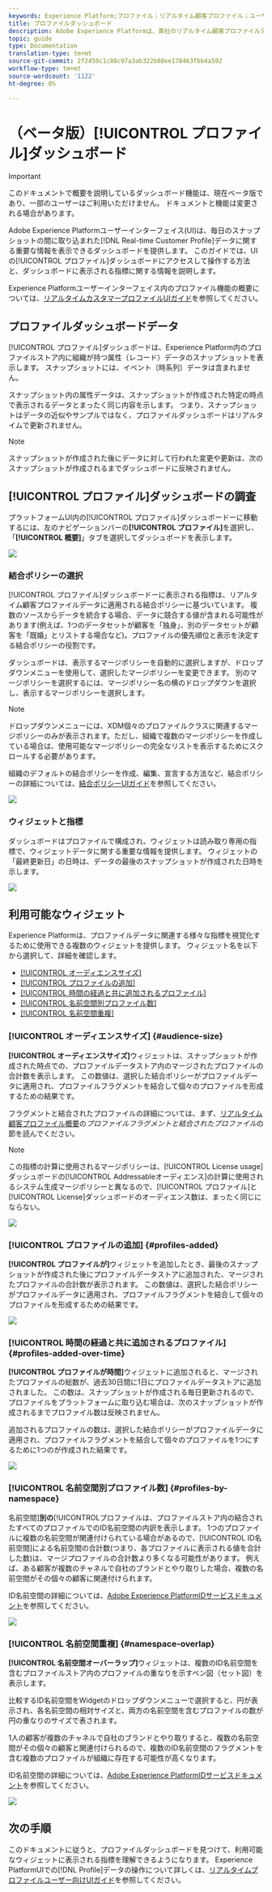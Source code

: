 ```yaml
---
keywords: Experience Platform;プロファイル；リアルタイム顧客プロファイル；ユーザインターフェイス；UI；カスタマイズ；プロファイルダッシュボード;ダッシュボード
title: プロファイルダッシュボード
description: Adobe Experience Platformは、貴社のリアルタイム顧客プロファイルデータに関する重要な情報を表示できるダッシュボードを提供します。
topic: guide
type: Documentation
translation-type: tm+mt
source-git-commit: 2f2459c1c88c97a3ab322b08ee178463fbb4a592
workflow-type: tm+mt
source-wordcount: '1122'
ht-degree: 0%

---
```



# （ベータ版）[!UICONTROL プロファイル]ダッシュボード

>[!IMPORTANT]
>
>このドキュメントで概要を説明しているダッシュボード機能は、現在ベータ版であり、一部のユーザーはご利用いただけません。 ドキュメントと機能は変更される場合があります。

Adobe Experience Platformユーザーインターフェイス(UI)は、毎日のスナップショットの間に取り込まれた[!DNL Real-time Customer Profile]データに関する重要な情報を表示できるダッシュボードを提供します。 このガイドでは、UIの[!UICONTROL プロファイル]ダッシュボードにアクセスして操作する方法と、ダッシュボードに表示される指標に関する情報を説明します。

Experience Platformユーザーインターフェイス内のプロファイル機能の概要については、[リアルタイムカスタマープロファイルUIガイド](../../profile/ui/user-guide.md)を参照してください。

## プロファイルダッシュボードデータ

[!UICONTROL プロファイル]ダッシュボードは、Experience Platform内のプロファイルストア内に組織が持つ属性（レコード）データのスナップショットを表示します。 スナップショットには、イベント（時系列）データは含まれません。

スナップショット内の属性データは、スナップショットが作成された特定の時点で表示されるデータとまったく同じ内容を示します。 つまり、スナップショットはデータの近似やサンプルではなく、プロファイルダッシュボードはリアルタイムで更新されません。

>[!NOTE]
>
>スナップショットが作成された後にデータに対して行われた変更や更新は、次のスナップショットが作成されるまでダッシュボードに反映されません。

## [!UICONTROL プロファイル]ダッシュボードの調査

プラットフォームUI内の[!UICONTROL プロファイル]ダッシュボードーに移動するには、左のナビゲーションバーの&#x200B;**[!UICONTROL プロファイル]**&#x200B;を選択し、「**[!UICONTROL 概要]**」タブを選択してダッシュボードを表示します。

![](../images/profiles/dashboard-overview.png)

### 結合ポリシーの選択

[!UICONTROL プロファイル]ダッシュボードーに表示される指標は、リアルタイム顧客プロファイルデータに適用される結合ポリシーに基づいています。 複数のソースからデータを統合する場合、データに競合する値が含まれる可能性があります(例えば、1つのデータセットが顧客を「独身」、別のデータセットが顧客を「既婚」とリストする場合など)。プロファイルの優先順位と表示を決定する結合ポリシーの役割です。

ダッシュボードは、表示するマージポリシーを自動的に選択しますが、ドロップダウンメニューを使用して、選択したマージポリシーを変更できます。 別のマージポリシーを選択するには、マージポリシー名の横のドロップダウンを選択し、表示するマージポリシーを選択します。

>[!NOTE]
>
>ドロップダウンメニューには、XDM個々のプロファイルクラスに関連するマージポリシーのみが表示されます。ただし、組織で複数のマージポリシーを作成している場合は、使用可能なマージポリシーの完全なリストを表示するためにスクロールする必要があります。

組織のデフォルトの結合ポリシーを作成、編集、宣言する方法など、結合ポリシーの詳細については、[結合ポリシーUIガイド](../../profile/ui/merge-policies.md)を参照してください。

![](../images/profiles/select-merge-policy.png)

### ウィジェットと指標

ダッシュボードはプロファイルで構成され、ウィジェットは読み取り専用の指標で、ウィジェットデータに関する重要な情報を提供します。 ウィジェットの「最終更新日」の日時は、データの最後のスナップショットが作成された日時を示します。

![](../images/profiles/dashboard-timestamp.png)

## 利用可能なウィジェット

Experience Platformは、プロファイルデータに関連する様々な指標を視覚化するために使用できる複数のウィジェットを提供します。 ウィジェット名を以下から選択して、詳細を確認します。

* [[!UICONTROL オーディエンスサイズ]](#audience-size)
* [[!UICONTROL プロファイルの追加]](#profiles-added)
* [[!UICONTROL 時間の経過と共に追加されるプロファイル]](#profiles-added-over-time)
* [[!UICONTROL 名前空間別プロファイル数]](#profiles-by-namespace)
* [[!UICONTROL 名前空間重複]](#namespace-overlap)

### [!UICONTROL オーディエンスサイズ] {#audience-size}

**[!UICONTROL オーディエンスサイズ]**&#x200B;ウィジェットは、スナップショットが作成された時点での、プロファイルデータストア内のマージされたプロファイルの合計数を表示します。 この数値は、選択した結合ポリシーがプロファイルデータに適用され、プロファイルフラグメントを結合して個々のプロファイルを形成するための結果です。

フラグメントと結合されたプロファイルの詳細については、まず、[リアルタイム顧客プロファイル概要](../../profile/home.md)の&#x200B;*プロファイルフラグメントと結合されたプロファイル*&#x200B;の節を読んでください。

>[!NOTE]
>
>この指標の計算に使用されるマージポリシーは、[!UICONTROL License usage]ダッシュボードの[!UICONTROL Addressableオーディエンス]の計算に使用されるシステム生成マージポリシーと異なるので、[!UICONTROL プロファイル]と[!UICONTROL License]ダッシュボードのオーディエンス数は、まったく同じにならない。

![](../images/profiles/audience-size.png)

### [!UICONTROL プロファイルの追加] {#profiles-added}

**[!UICONTROL プロファイルが]**&#x200B;ウィジェットを追加したとき、最後のスナップショットが作成された後にプロファイルデータストアに追加された、マージされたプロファイルの合計数が表示されます。 この数値は、選択した結合ポリシーがプロファイルデータに適用され、プロファイルフラグメントを結合して個々のプロファイルを形成するための結果です。

![](../images/profiles/profiles-added.png)

### [!UICONTROL 時間の経過と共に追加されるプロファイル] {#profiles-added-over-time}

**[!UICONTROL プロファイルが時間]**&#x200B;ウィジェットに追加されると、マージされたプロファイルの総数が、過去30日間に1日にプロファイルデータストアに追加されました。 この数は、スナップショットが作成される毎日更新されるので、プロファイルをプラットフォームに取り込む場合は、次のスナップショットが作成されるまでプロファイル数は反映されません。

追加されるプロファイルの数は、選択した結合ポリシーがプロファイルデータに適用され、プロファイルフラグメントを結合して個々のプロファイルを1つにするために1つのが作成された結果です。

![](../images/profiles/profiles-added-over-time.png)

### [!UICONTROL 名前空間別プロファイル数] {#profiles-by-namespace}

名前空間&#x200B;]**別の**[!UICONTROL &#x200B;プロファイルは、プロファイルストア内の結合されたすべてのプロファイルでのID名前空間の内訳を表示します。 1つのプロファイルに複数の名前空間が関連付けられている場合があるので、[!UICONTROL ID名前空間]による名前空間の合計数(つまり、各プロファイルに表示される値を合計した数)は、マージプロファイルの合計数より多くなる可能性があります。 例えば、ある顧客が複数のチャネルで自社のブランドとやり取りした場合、複数の名前空間がその個々の顧客に関連付けられます。

ID名前空間の詳細については、[Adobe Experience PlatformIDサービスドキュメント](../../identity-service/home.md)を参照してください。

![](../images/profiles/profiles-by-namespace.png)

### [!UICONTROL 名前空間重複] {#namespace-overlap}

**[!UICONTROL 名前空間オーバーラップ]**&#x200B;ウィジェットは、複数のID名前空間を含むプロファイルストア内のプロファイルの重なりを示すベン図（セット図）を表示します。

比較するID名前空間をWidgetのドロップダウンメニューで選択すると、円が表示され、各名前空間の相対サイズと、両方の名前空間を含むプロファイルの数が円の重なりのサイズで表されます。

1人の顧客が複数のチャネルで自社のブランドとやり取りすると、複数の名前空間がその個々の顧客と関連付けられるので、複数のID名前空間のフラグメントを含む複数のプロファイルが組織に存在する可能性が高くなります。

ID名前空間の詳細については、[Adobe Experience PlatformIDサービスドキュメント](../../identity-service/home.md)を参照してください。

![](../images/profiles/namespace-overlap.png)

## 次の手順

このドキュメントに従うと、プロファイルダッシュボードを見つけて、利用可能なウィジェットに表示される指標を理解できるようになります。 Experience PlatformUIでの[!DNL Profile]データの操作について詳しくは、[リアルタイムプロファイルユーザー向けUIガイド](../../profile/ui/user-guide.md)を参照してください。